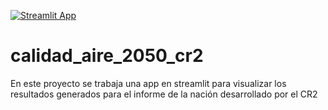[![Streamlit App](https://static.streamlit.io/badges/streamlit_badge_black_white.svg)](https://share.streamlit.io/spikelab-cl/calidad_aire_2050_cr2/app/app.py)

# calidad_aire_2050_cr2
En este proyecto se trabaja una app en streamlit para visualizar los resultados generados para el informe de la nación desarrollado por el CR2
